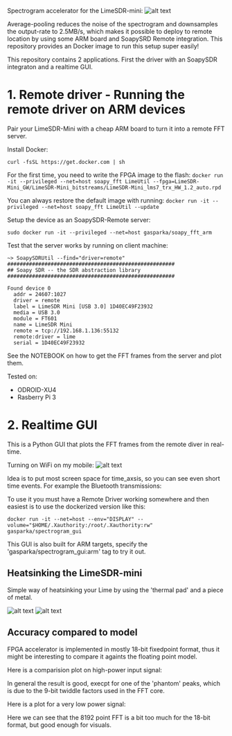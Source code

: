 

Spectrogram accelerator for the LimeSDR-mini:
![alt text](https://github.com/gasparka/realtime_spectrogram/blob/master/doc/diagram.bmp "Diagram")

Average-pooling reduces the noise of the spectrogram 
and downsamples the output-rate to 2.5MB/s, which makes it possible to deploy to remote location by using
some ARM board and SoapySRD Remote integration. This repository provides an Docker image to 
run this setup super easily!

This repository contains 2 applications. First the driver with an SoapySDR integraton and a realtime GUI.

# 1. Remote driver - Running the remote driver on ARM devices
Pair your LimeSDR-Mini with a cheap ARM board to turn it into a remote FFT server.

Install Docker:

`curl -fsSL https://get.docker.com | sh`

For the first time, you need to write the FPGA image to the flash:
`docker run -it --privileged --net=host soapy_fft LimeUtil --fpga=LimeSDR-Mini_GW/LimeSDR-Mini_bitstreams/LimeSDR-Mini_lms7_trx_HW_1.2_auto.rpd`

You can always restore the default image with running:
`docker run -it --privileged --net=host soapy_fft LimeUtil --update`

Setup the device as an SoapySDR-Remote server:

`sudo docker run -it --privileged --net=host gasparka/soapy_fft_arm`

Test that the server works by running on client machine:

```
~> SoapySDRUtil --find="driver=remote"
######################################################
## Soapy SDR -- the SDR abstraction library
######################################################

Found device 0
  addr = 24607:1027
  driver = remote
  label = LimeSDR Mini [USB 3.0] 1D40EC49F23932
  media = USB 3.0
  module = FT601
  name = LimeSDR Mini
  remote = tcp://192.168.1.136:55132
  remote:driver = lime
  serial = 1D40EC49F23932
```

See the NOTEBOOK on how to get the FFT frames from the server and plot them.

Tested on:
* ODROID-XU4
* Rasberry Pi 3

# 2. Realtime GUI
This is a Python GUI that plots the FFT frames from the remote diver in real-time.

Turning on WiFi on my mobile:
![alt text](https://github.com/gasparka/realtime_spectrogram/blob/master/doc/wify.gif "Wify")

Idea is to put most screen space for time_axsis, so you can see even short time events. For
example the Bluetooth transmissions:

To use it you must have a Remote Driver working somewhere and then easiest is to
use the dockerized version like this:

`docker run -it --net=host --env="DISPLAY" --volume="$HOME/.Xauthority:/root/.Xauthority:rw" gasparka/spectrogram_gui`

This GUI is also built for ARM targets, specify the 'gasparka/spectrogram_gui:arm' tag to try it out.

Heatsinking the LimeSDR-mini
----------------------------

Simple way of heatsinking your Lime by using the 'thermal pad' and a piece of metal.

![alt text](https://github.com/gasparka/realtime_spectrogram/blob/master/doc/IMG_9411.JPG)
![alt text](https://github.com/gasparka/realtime_spectrogram/blob/master/doc/IMG_9408.JPG)

Accuracy compared to model
--------------------------

FPGA accelerator is implemented in mostly 18-bit fixedpoint format, thus it might be interesting to compare it
againts the floating point model.

Here is a comparision plot on high-power input signal:

In general the result is good, execpt for one of the 'phantom' peaks, which is due to the 9-bit twiddle
factors used in the FFT core.

Here is a plot for a very low power signal:

Here we can see that the 8192 point FFT is a bit too much for the 18-bit format, but good enough for visuals.

